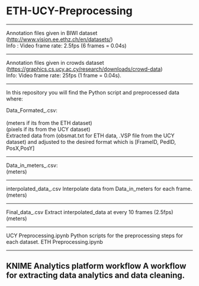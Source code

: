 # ETH-UCY-Preprocessing

------------------------------------------------------------------------------------------------------------------
Annotation files given in BIWI dataset (http://www.vision.ee.ethz.ch/en/datasets/) <br />
Info : Video frame rate: 2.5fps (6 frames = 0.04s)

------------------------------------------------------------------------------------------------------------------
Annotation files given in crowds dataset (https://graphics.cs.ucy.ac.cy/research/downloads/crowd-data) <br />
Info: Video frame rate: 25fps (1 frame = 0.04s). 

------------------------------------------------------------------------------------------------------------------

In this repository you will find the Python script and preprocessed data where: <br />

Data_Formated_<file name>.csv:     <br />    
(meters if its from the ETH dataset)    <br />
(pixels if its from the UCY dataset)    <br />
Extracted data from (obsmat.txt for ETH data, .VSP file from the UCY dataset) and adjusted to the desired format which is [FrameID, PedID, PosX,PosY]
  
-------------------------------------------------------------------------------------------------------------------  

Data_in_meters_<file name>.csv:         
(meters)                                
                                        
--------------------------------------------------------------------------------------------------------------------

interpolated_data_<file name>.csv       Interpolate data from Data_in_meters for each frame.
(meters)                                

--------------------------------------------------------------------------------------------------------------------  

Final_data_<file name>.csv              Extract interpolated_data at every 10 frames (2.5fps)            
(meters)                                

--------------------------------------------------------------------------------------------------------------------
UCY Preprocessing.ipynb                 Python scripts for the preprocessing steps for each dataset.
ETH Preprocessing.ipynb

--------------------------------------------------------------------------------------------------------------------
KNIME Analytics platform workflow     A workflow for extracting data analytics and data cleaning.
--------------------------------------------------------------------------------------------------------------------
